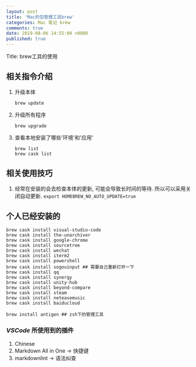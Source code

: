 ```yaml
---
layout: post
title: 'Mac的包管理工具brew'
categories: Mac 笔记 brew 
comments: true
date: 2019-08-06 14:55:00 +0800
published: true
---
```


Title: brew工具的使用

## 相关指令介绍

1. 升级本体

   `brew update`
2. 升级所有程序

    `brew upgrade`
3. 查看本地安装了哪些'环境'和'应用'

    ```shell
    brew list
    brew cask list
    ```

## 相关使用技巧

1. 经常在安装的会去检查本体的更新, 可能会导致长时间的等待. 所以可以采用关闭自动更新.
   `export HOMEBREW_NO_AUTO_UPDATE=true`

## 个人已经安装的

```shell
brew cask install visual-studio-code
brew cask install the-unarchiver
brew cask install google-chrome
brew cask install sourcetree
brew cask install wechat
brew cask install iterm2
brew cask install powershell
brew cask install sogouinput ## 需要自己重新打开一下
brew cask install qq
brew cask install synergy
brew cask install unity-hub
brew cask install beyond-compare
brew cask install steam
brew cask install neteasemusic
brew cask install baiducloud

brew install antigen ## zsh下的管理工具
```

### *VSCode* 所使用到的插件

1. Chinese
2. Markdown All in One -> 快捷键
3. markdownlint -> 语法纠查

